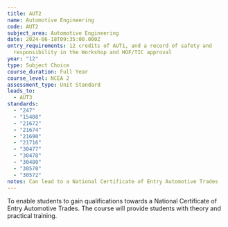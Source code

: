 ```yaml
---
title: AUT2
name: Automotive Engineering
code: AUT2
subject_area: Automotive Engineering
date: 2024-06-18T09:35:00.000Z
entry_requirements: 12 credits of AUT1, and a record of safety and
  responsibility in the Workshop and HOF/TIC approval
year: "12"
type: Subject Choice
course_duration: Full Year
course_level: NCEA 2
assessment_type: Unit Standard
leads_to:
  - AUT3
standards:
  - "247"
  - "15408"
  - "21672"
  - "21674"
  - "21690"
  - "21716"
  - "30477"
  - "30478"
  - "30480"
  - "30570"
  - "30572"
notes: Can lead to a National Certificate of Entry Automotive Trades
---
```

To enable students to gain qualifications towards a National Certificate of Entry Automotive Trades. The course will provide students with theory and practical training.
